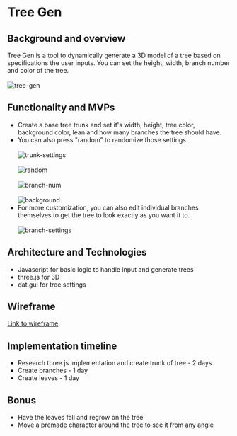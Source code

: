 # Tree Gen
## Background and overview
 Tree Gen is a tool to dynamically generate a 3D model of a tree based on specifications the user inputs. 
 You can set the height, width, branch number and color of the tree.
<br></br>
![tree-gen](/app/assets/images/readme/treegen.png)

 ## Functionality and MVPs
 * Create a base tree trunk and set it's width, height, tree color, background color, lean and how many branches the tree should have. 
 * You can also press "random" to randomize those settings.
<br></br>
![trunk-settings](/app/assets/images/readme/trunk-settings.gif)
<br></br>
![random](/app/assets/images/readme/random.gif)
<br></br>
![branch-num](/app/assets/images/readme/branch-num.gif)
<br></br>
![background](/app/assets/images/readme/background.gif)
 * For more customization, you can also edit individual branches themselves to get the tree to look exactly as you want it to.
<br></br>
![branch-settings](/app/assets/images/readme/branch-settings.gif)
 
 ## Architecture and Technologies
 * Javascript for basic logic to handle input and generate trees
 * three.js for 3D
 * dat.gui for tree settings

## Wireframe
[Link to wireframe](https://wireframe.cc/pro/pp/04a36346e446595)
 
 ## Implementation timeline
 * Research three.js implementation and create trunk of tree - 2 days
 * Create branches - 1 day
 * Create leaves - 1 day

## Bonus
* Have the leaves fall and regrow on the tree
* Move a premade character around the tree to see it from any angle
